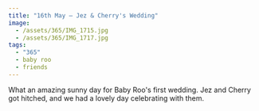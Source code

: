 ```yaml
---
title: "16th May — Jez & Cherry's Wedding"
image:
  - /assets/365/IMG_1715.jpg
  - /assets/365/IMG_1717.jpg
tags:
  - "365"
  - baby roo
  - friends
---
```

What an amazing sunny day for Baby Roo's first wedding. Jez and Cherry got hitched, and we had a lovely day celebrating with them. 